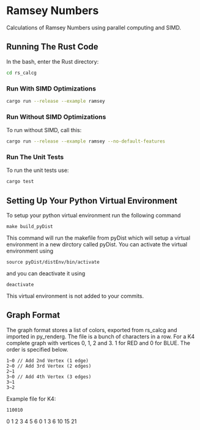 # Ramsey Numbers
Calculations of Ramsey Numbers using parallel computing and SIMD.

## Running The Rust Code
In the bash, enter the Rust directory:

```bash
cd rs_calcg
```

### Run With SIMD Optimizations
```bash
cargo run --release --example ramsey
```

### Run Without SIMD Optimizations
To run without SIMD, call this:

```bash
cargo run --release --example ramsey --no-default-features
```

### Run The Unit Tests
To run the unit tests use:

```bash
cargo test
```

## Setting Up Your Python Virtual Environment
To setup your python virtual environment run the following command
```
make build_pyDist
```
This command will run the makefile from pyDist which will setup
a virtual environment in a new dirctory called pyDist. You can 
activate the virtual environment using 
```
source pyDist/distEnv/bin/activate
```
and you can deactivate it using
```
deactivate
```
This virtual environment is not added to your commits.

## Graph Format
The graph format stores a list of colors, exported from rs\_calcg and imported in py\_renderg.
The file is a bunch of characters in a row.  For a K4 complete graph with vertices 0, 1, 2 and 3.
1 for RED and 0 for BLUE.  The order is specified below.
```
1~0 // Add 2nd Vertex (1 edge)
2~0 // Add 3rd Vertex (2 edges)
2~1
3~0 // Add 4th Vertex (3 edges)
3~1
3~2
```

Example file for K4:
```
110010
```

0 1 2 3 4  5  6
0 1 3 6 10 15 21
